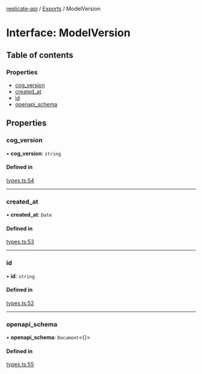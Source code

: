 [replicate-api](../readme.md) / [Exports](../modules.md) / ModelVersion

# Interface: ModelVersion

## Table of contents

### Properties

- [cog\_version](ModelVersion.md#cog_version)
- [created\_at](ModelVersion.md#created_at)
- [id](ModelVersion.md#id)
- [openapi\_schema](ModelVersion.md#openapi_schema)

## Properties

### cog\_version

• **cog\_version**: `string`

#### Defined in

[types.ts:54](https://github.com/transitive-bullshit/replicate-api/blob/a32ace3/src/types.ts#L54)

___

### created\_at

• **created\_at**: `Date`

#### Defined in

[types.ts:53](https://github.com/transitive-bullshit/replicate-api/blob/a32ace3/src/types.ts#L53)

___

### id

• **id**: `string`

#### Defined in

[types.ts:52](https://github.com/transitive-bullshit/replicate-api/blob/a32ace3/src/types.ts#L52)

___

### openapi\_schema

• **openapi\_schema**: `Document`<{}\>

#### Defined in

[types.ts:55](https://github.com/transitive-bullshit/replicate-api/blob/a32ace3/src/types.ts#L55)
